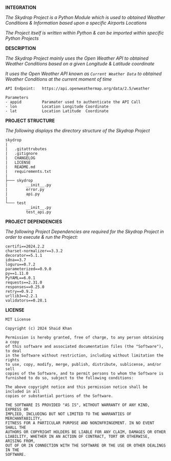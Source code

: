 **INTEGRATION**

_The Skydrop Project is a Python Module which is used to obtained Weather 
Conditions & Information based upon a specific Airports Locations_

_The Project itself is written within Python & can be imported within 
specific Python Projects_

**DESCRIPTION**

_The Skydrop Project mainly uses the Open Weather API to obtained Weather 
Conditions based on a given Longitude & Latitude coordinate_

_It uses the Open Weather API known as `Current Weather Data` to obtained 
Weather Conditions at the current moment of time_

```
API Endpoint:   https://api.openweathermap.org/data/2.5/weather

Parameters 
- appid         Paramater used to authenticate the API Call
- lon           Location Longitude Coordinate
- lat           Location Latitude  Coordinate           
```

**PROJECT STRUCTURE**

_The following displays the directory structure of the Skydrop Project_

```
skydrop
|
|   .gitattrubutes
|   .gitignore
|   CHANGELOG
|   LICENSE
|   README.md
|   requirements.txt
|
├─── skydrop
|        __init__.py
|        error.py
|        api.py
|
└─── test
         __init__.py
         test_api.py
```

**PROJECT DEPENDENCIES**

_The following Project Dependencies are required for the Skydrop Project in 
order to execute & run the Project:_

```
certifi==2024.2.2
charset-normalizer==3.3.2
decorator==5.1.1
idna==3.7
loguru==0.7.2
parameterized==0.9.0
py==1.11.0
PyYAML==6.0.1
requests==2.31.0
responses==0.25.0
retry==0.9.2
urllib3==2.2.1
validators==0.28.1
```

**LICENSE**

```
MIT License

Copyright (c) 2024 Shaid Khan

Permission is hereby granted, free of charge, to any person obtaining a copy
of this software and associated documentation files (the "Software"), to deal
in the Software without restriction, including without limitation the rights
to use, copy, modify, merge, publish, distribute, sublicense, and/or sell
copies of the Software, and to permit persons to whom the Software is
furnished to do so, subject to the following conditions:

The above copyright notice and this permission notice shall be included in all
copies or substantial portions of the Software.

THE SOFTWARE IS PROVIDED "AS IS", WITHOUT WARRANTY OF ANY KIND, EXPRESS OR
IMPLIED, INCLUDING BUT NOT LIMITED TO THE WARRANTIES OF MERCHANTABILITY,
FITNESS FOR A PARTICULAR PURPOSE AND NONINFRINGEMENT. IN NO EVENT SHALL THE
AUTHORS OR COPYRIGHT HOLDERS BE LIABLE FOR ANY CLAIM, DAMAGES OR OTHER
LIABILITY, WHETHER IN AN ACTION OF CONTRACT, TORT OR OTHERWISE, ARISING FROM,
OUT OF OR IN CONNECTION WITH THE SOFTWARE OR THE USE OR OTHER DEALINGS IN THE
SOFTWARE.
```